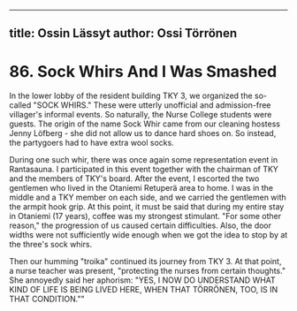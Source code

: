 
---
title: Ossin Lässyt
author: Ossi Törrönen
---

    
# 86. Sock Whirs And I Was Smashed

In the lower lobby of the resident building TKY 3, we organized the so-called "SOCK WHIRS." These were utterly unofficial and admission-free villager's informal events. So naturally, the Nurse College students were guests. The origin of the name Sock Whir came from our cleaning hostess Jenny Löfberg - she did not allow us to dance hard shoes on. So instead, the partygoers had to have extra wool socks.

During one such whir, there was once again some representation event in Rantasauna. I participated in this event together with the chairman of TKY and the members of TKY's board. After the event, I escorted the two gentlemen who lived in the Otaniemi Retuperä area to home. I was in the middle and a TKY member on each side, and we carried the gentlemen with the armpit hook grip. At this point, it must be said that during my entire stay in Otaniemi (17 years), coffee was my strongest stimulant. "For some other reason," the progression of us caused certain difficulties. Also, the door widths were not sufficiently wide enough when we got the idea to stop by at the three's sock whirs.

Then our humming "troika" continued its journey from TKY 3. At that point, a nurse teacher was present, "protecting the nurses from certain thoughts." She annoyedly said her aphorism: "YES, I NOW DO UNDERSTAND WHAT KIND OF LIFE IS BEING LIVED HERE, WHEN THAT TÖRRÖNEN, TOO, IS IN THAT CONDITION.""
